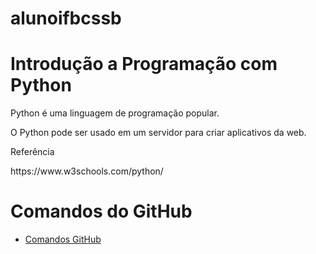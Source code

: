 # alunoifbcssb

<h1>Introdução a Programação com Python</h1>

<p>Python é uma linguagem de programação popular.

O Python pode ser usado em um servidor para criar aplicativos da web.</p>


<p>Referência</p>
https://www.w3schools.com/python/

<h1>Comandos do GitHub</h1>
<ul>
  <li><a href="https://github.com/sisedusiqueira/alunoifbcssb/blob/main/github-git-cheat-sheet.pdf">Comandos GitHub</li>
</ul>
